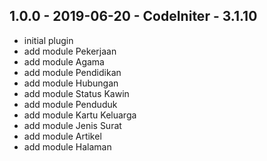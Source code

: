 ## 1.0.0 - 2019-06-20 - CodeIniter - 3.1.10
* initial plugin
* add module Pekerjaan
* add module Agama
* add module Pendidikan
* add module Hubungan
* add module Status Kawin
* add module Penduduk
* add module Kartu Keluarga
* add module Jenis Surat
* add module Artikel
* add module Halaman